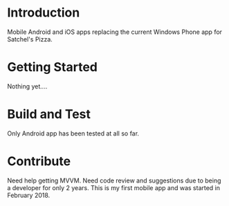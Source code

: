 # Introduction
Mobile Android and iOS apps replacing the current Windows Phone app for Satchel's Pizza.
# Getting Started
Nothing yet....

# Build and Test
Only Android app has been tested at all so far.

# Contribute
Need help getting MVVM.  Need code review and suggestions due to being a developer for only 2 years.  This is my first mobile app and was started in February 2018.